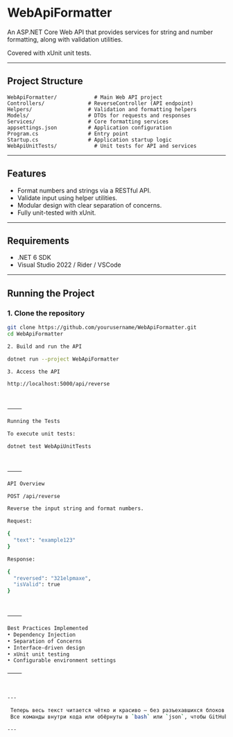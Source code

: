 # WebApiFormatter

An ASP.NET Core Web API that provides services for string and number formatting, along with validation utilities.

Covered with xUnit unit tests.

---

## Project Structure
```
WebApiFormatter/            # Main Web API project
Controllers/              # ReverseController (API endpoint)
Helpers/                  # Validation and formatting helpers
Models/                   # DTOs for requests and responses
Services/                 # Core formatting services
appsettings.json          # Application configuration
Program.cs                # Entry point
Startup.cs                # Application startup logic
WebApiUnitTests/            # Unit tests for API and services
```
---

## Features

- Format numbers and strings via a RESTful API.
- Validate input using helper utilities.
- Modular design with clear separation of concerns.
- Fully unit-tested with xUnit.

---

## Requirements

- .NET 6 SDK
- Visual Studio 2022 / Rider / VSCode

---

## Running the Project

### 1. Clone the repository

```bash
git clone https://github.com/yourusername/WebApiFormatter.git
cd WebApiFormatter

2. Build and run the API

dotnet run --project WebApiFormatter

3. Access the API

http://localhost:5000/api/reverse



⸻

Running the Tests

To execute unit tests:

dotnet test WebApiUnitTests



⸻

API Overview

POST /api/reverse

Reverse the input string and format numbers.

Request:

{
  "text": "example123"
}

Response:

{
  "reversed": "321elpmaxe",
  "isValid": true
}



⸻

Best Practices Implemented
• Dependency Injection
• Separation of Concerns
• Interface-driven design
• xUnit unit testing
• Configurable environment settings

⸻



---

 Теперь весь текст читается чётко и красиво — без разъехавшихся блоков.  
 Все команды внутри кода или обёрнуты в `bash` или `json`, чтобы GitHub красиво подсветил.

---

